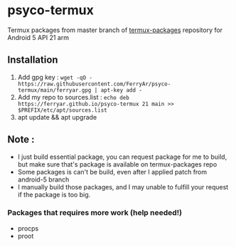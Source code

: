 psyco-termux
=============
Termux packages from master branch of [termux-packages](https://github.com/termux/termux-packages) repository for Android 5 API 21 arm

## Installation
1. Add gpg key : `wget -qO - https://raw.githubusercontent.com/FerryAr/psyco-termux/main/ferryar.gpg | apt-key add -`
2. Add my repo to sources.list : `echo deb https://ferryar.github.io/psyco-termux 21 main >> $PREFIX/etc/apt/sources.list`
3. apt update && apt upgrade

## Note :
- I just build essential package, you can request package for me to build, but make sure that's package is available on termux-packages repo
- Some packages is can't be build, even after I applied patch from android-5 branch
- I manually build those packages, and I may unable to fulfill your request if the package is too big.

### Packages that requires more work (help needed!)
- procps
- proot
